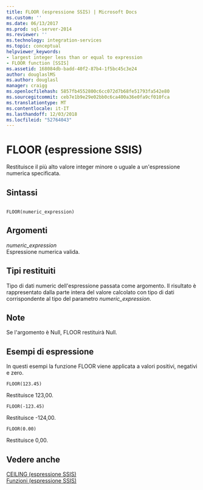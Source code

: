 ```yaml
---
title: FLOOR (espressione SSIS) | Microsoft Docs
ms.custom: ''
ms.date: 06/13/2017
ms.prod: sql-server-2014
ms.reviewer: ''
ms.technology: integration-services
ms.topic: conceptual
helpviewer_keywords:
- largest integer less than or equal to expression
- FLOOR function [SSIS]
ms.assetid: 168084db-badd-40f2-87b4-1f5bc45c3e24
author: douglaslMS
ms.author: douglasl
manager: craigg
ms.openlocfilehash: 5857fb4552800c6cc072d7b68fe51793fa542e80
ms.sourcegitcommit: ceb7e1b9e29e02bb0c6ca400a36e0fa9cf010fca
ms.translationtype: MT
ms.contentlocale: it-IT
ms.lasthandoff: 12/03/2018
ms.locfileid: "52764043"
---
```

# <a name="floor-ssis-expression"></a>FLOOR (espressione SSIS)
  Restituisce il più alto valore integer minore o uguale a un'espressione numerica specificata.  
  
## <a name="syntax"></a>Sintassi  
  
```  
  
FLOOR(numeric_expression)  
```  
  
## <a name="arguments"></a>Argomenti  
 *numeric_expression*  
 Espressione numerica valida.  
  
## <a name="result-types"></a>Tipi restituiti  
 Tipo di dati numeric dell'espressione passata come argomento. Il risultato è rappresentato dalla parte intera del valore calcolato con tipo di dati corrispondente al tipo del parametro *numeric_expression*.  
  
## <a name="remarks"></a>Note  
 Se l'argomento è Null, FLOOR restituirà Null.  
  
## <a name="expression-examples"></a>Esempi di espressione  
 In questi esempi la funzione FLOOR viene applicata a valori positivi, negativi e zero.  
  
```  
FLOOR(123.45)  
```  
  
 Restituisce 123,00.  
  
```  
FLOOR(-123.45)  
```  
  
 Restituisce -124,00.  
  
```  
FLOOR(0.00)  
```  
  
 Restituisce 0,00.  
  
## <a name="see-also"></a>Vedere anche  
 [CEILING &#40;espressione SSIS&#41;](ceiling-ssis-expression.md)   
 [Funzioni &#40;espressione SSIS&#41;](functions-ssis-expression.md)  
  
  
